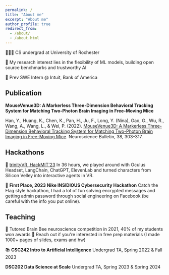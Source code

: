 ```yaml
---
permalink: /
title: "About me"
excerpt: "About me"
author_profile: true
redirect_from: 
  - /about/
  - /about.html
---
```


👩🏻‍💻 CS undergrad at University of Rochester

🔬 My research interest lies in the flexibility of ML models, building open source benchmarks and trustworthy AI

🧳 Prev SWE Intern @ Intuit, Bank of America

Publication
------
**MouseVenue3D: A Markerless Three-Dimension Behavioral Tracking System for Matching Two-Photon Brain Imaging in Free-Moving Mice**

Han, Y., Huang, K., Chen, K., Pan, H., Ju, F., Long, Y. (Nina), Gao, G., Wu, R., Wang, A., Wang, L., & Wei, P. (2022). [MouseVenue3D: A Markerless Three-Dimension Behavioral Tracking System for Matching Two-Photon Brain Imaging in Free-Moving Mice](https://www.ncbi.nlm.nih.gov/pmc/articles/PMC8975979/). Neuroscience Bulletin, 38, 303–317.

Hackathons
------
🤖 [trinityVR, HackMIT'23](https://github.com/NinaLong2077/trinityVR) In 36 hours, we played around with Oculus Headset, LangChain, ChatGPT, ElevenLab and turned characters from Silicon Velley into interactive agents in VR.

👾 **First Place, 2023 Nike INSIDIOUS Cybersecurity Hackathon** Catch the Flag style hackathon, I had a lot of fun solving encrypted messages and getting admin password through social engineering on Facebook (be careful with the info you put online).

Teaching
------
🧠 Tutored Brain Bee neuroscience competition in 2021, 40% of my students won awards 🎉 Reach out if you're interested in free prep materials (I made 1000+ pages of slides, exams and hw)

📚 **CSC242 Intro to Artificial Intelligence** Undergrad TA, Spring 2022 & Fall 2023

   **DSC202 Data Science at Scale** Undergrad TA, Spring 2023 & Spring 2024
